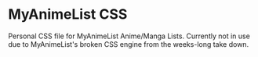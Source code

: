 # MyAnimeList CSS
Personal CSS file for MyAnimeList Anime/Manga Lists. Currently not in use due to MyAnimeList's broken CSS engine from the weeks-long take down.
